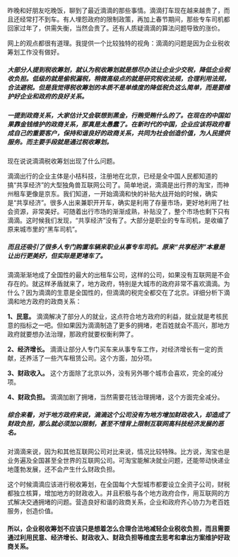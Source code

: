 昨晚和好朋友吃晚饭，聊到了最近滴滴的那些事情。滴滴打车现在越来越贵了，而且还经常打不到车。有人埋怨政府的限制政策，再加上春节期间，那些专车司机都回家过年了，供需失衡，当然会贵了。还有人质疑滴滴的算法问题导致的涨价。

网上的观点都很有道理。我提供一个比较独特的视角：滴滴的问题是因为企业税收筹划工作没有做好。

##### 大部分人提到税收筹划，就认为税收筹划就是想尽办法让企业少交税，降低企业税收负担。低级的就是偷税漏税，稍微高级点的就是研究税收法规，合理利用法规，合法避税。但是我觉得税收筹划的本质不是单维度的降低税负这么简单，而是要维护好企业和政府的良好关系。

##### 一提到政商关系，大家估计又会联想到黑金，行贿受贿什么的了。在现在的中国如果靠金钱维护的政商关系，那真是太愚蠢了。在新时代的中国，企业应该将政府看成自己的重要客户，保持和谐良好的政商关系，共同为社会创造价值，为人民提供服务。而主要手段就是通过税收筹划。

现在说说滴滴税收筹划出现了什么问题。

滴滴出行的企业主体是小桔科技，注册地在北京，已经是全中国人民都知道的搞“共享经济”的大型独角兽互联网公司了。简单地说，滴滴是出行界的淘宝，而神州租车更像是京东。我们知道，一开始滴滴和快的补贴大战开始的时候，确实是“共享经济”。很多人出来兼职开开车，确实是利用了存量市场，更好地利用了社会资源，非常美好。可随着出行市场的渐渐成熟，补贴没了，整个市场也剩下只有滴滴。这时候我们发现，“共享经济”没有了。大部分是职业的专车司机，是收编了原来城市里的“黑车司机”。

##### 而且还吸引了很多人专门购置车辆来职业从事专车司机。原来“共享经济”本意是让出行更美好，但实际是更堵车了。

滴滴渐渐地成了全国性的最大的出租车公司，这样的公司，如果没有互联网是不会存在的。就这样矛盾就来了，地方政府，特别是大城市的政府非常不喜欢滴滴。为什么？因为滴滴的生意是全国性的，但滴滴的税完全都交在了北京。详细分析下滴滴和地方政府的政商关系：

**1、民意。** 滴滴解决了部分人的就业，这点符合地方政府的利益，就业就是考核民意的指标之一吧。但如果因为滴滴制造了更多的拥堵，老百姓就会不高兴，那地方政府就要想办法治理，那政府就要权衡利弊了。

**2、经济增长。** 滴滴让部分人专门买车来从事专车工作，对经济增长有一定的贡献，还养活了一些汽车租赁公司。这个方面，加分项。

**3、财政收入。** 这个方面除了北京以外，没有另外哪个城市会喜欢，完全的减分项。

**4、财政负担。** 滴滴加剧了拥堵，当然需要花钱治理拥堵，这个方面完全减分。

##### 综合来看，对于地方政府来说，滴滴这个公司没有为地方增加财政收入，却造成了财政负担，那么就必须加以限制，甚至不惜背上限制互联网高科技经济发展的恶名。

对滴滴来说，因为和其他互联网公司对比来说，情况比较特殊。比方说，淘宝也是业务遍及全国甚至全世界的互联网公司。可淘宝能解决就业问题，还能带动快递业地蓬勃发展，还不会产生什么财政负担。

这个时候滴滴应该进行税收筹划，在全国每个大型城市都要设立全资子公司，财税都独立核算，增加地方的财政收入。并且积极与各个地方政府合作，用互联网的方式解决交通拥堵的问题。营造良好和谐的政商关系，企业和政府齐心协力为老百姓服务，创造价值。

#### 所以，企业税收筹划不应该只是想着怎么合理合法地减轻企业税收负担，而且需要通过利用民意、经济增长、财政收入、财政负担等维度去思考和拿出方案维护好政商关系。
